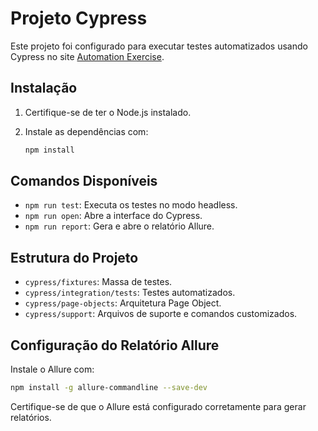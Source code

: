 
# Projeto Cypress

Este projeto foi configurado para executar testes automatizados usando Cypress no site [Automation Exercise](https://www.automationexercise.com/).

## Instalação

1. Certifique-se de ter o Node.js instalado.
2. Instale as dependências com:

   ```bash
   npm install
   ```

## Comandos Disponíveis

- `npm run test`: Executa os testes no modo headless.
- `npm run open`: Abre a interface do Cypress.
- `npm run report`: Gera e abre o relatório Allure.

## Estrutura do Projeto

- `cypress/fixtures`: Massa de testes.
- `cypress/integration/tests`: Testes automatizados.
- `cypress/page-objects`: Arquitetura Page Object.
- `cypress/support`: Arquivos de suporte e comandos customizados.

## Configuração do Relatório Allure

Instale o Allure com:

```bash
npm install -g allure-commandline --save-dev
```

Certifique-se de que o Allure está configurado corretamente para gerar relatórios.
